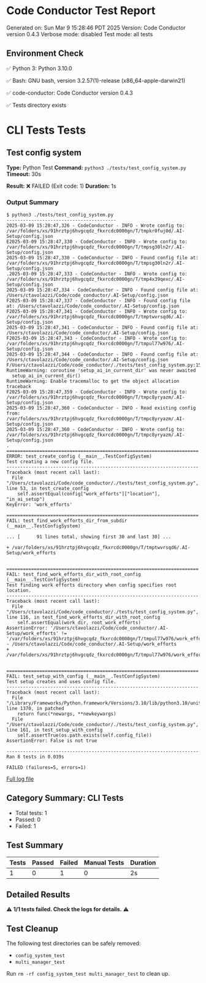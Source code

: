 # Code Conductor Test Report
Generated on: Sun Mar  9 15:28:46 PDT 2025
Version: Code Conductor version 0.4.3
Verbose mode: disabled
Test mode: all tests

## Environment Check
✅ Python 3: Python 3.10.0

✅ Bash: GNU bash, version 3.2.57(1)-release (x86_64-apple-darwin21)

✅ code-conductor: Code Conductor version 0.4.3

✅ Tests directory exists

# CLI Tests Tests

## Test config system
**Type:** Python Test
**Command:** `python3 ./tests/test_config_system.py`
**Timeout:** 30s

**Result:** ❌ FAILED (Exit code: 1)
**Duration:** 1s
### Output Summary
```
$ python3 ./tests/test_config_system.py
----------------------------------------
2025-03-09 15:28:47,326 - CodeConductor - INFO - Wrote config to: /var/folders/xs/91hrztpj6hvgcqdz_fkxrcdc0000gn/T/tmpkr0fuj0d/.AI-Setup/config.json
E2025-03-09 15:28:47,330 - CodeConductor - INFO - Wrote config to: /var/folders/xs/91hrztpj6hvgcqdz_fkxrcdc0000gn/T/tmpsg30ln2r/.AI-Setup/config.json
2025-03-09 15:28:47,330 - CodeConductor - INFO - Found config file at: /var/folders/xs/91hrztpj6hvgcqdz_fkxrcdc0000gn/T/tmpsg30ln2r/.AI-Setup/config.json
.2025-03-09 15:28:47,333 - CodeConductor - INFO - Wrote config to: /var/folders/xs/91hrztpj6hvgcqdz_fkxrcdc0000gn/T/tmp4x39qexc/.AI-Setup/config.json
2025-03-09 15:28:47,334 - CodeConductor - INFO - Found config file at: /Users/ctavolazzi/Code/code_conductor/.AI-Setup/config.json
F2025-03-09 15:28:47,337 - CodeConductor - INFO - Found config file at: /Users/ctavolazzi/Code/code_conductor/.AI-Setup/config.json
F2025-03-09 15:28:47,341 - CodeConductor - INFO - Wrote config to: /var/folders/xs/91hrztpj6hvgcqdz_fkxrcdc0000gn/T/tmptwvrsqd6/.AI-Setup/config.json
2025-03-09 15:28:47,341 - CodeConductor - INFO - Found config file at: /Users/ctavolazzi/Code/code_conductor/.AI-Setup/config.json
F2025-03-09 15:28:47,343 - CodeConductor - INFO - Wrote config to: /var/folders/xs/91hrztpj6hvgcqdz_fkxrcdc0000gn/T/tmpul77w976/.AI-Setup/config.json
2025-03-09 15:28:47,344 - CodeConductor - INFO - Found config file at: /Users/ctavolazzi/Code/code_conductor/.AI-Setup/config.json
F/Users/ctavolazzi/Code/code_conductor/./tests/test_config_system.py:158: RuntimeWarning: coroutine 'setup_ai_in_current_dir' was never awaited
  setup_ai_in_current_dir()
RuntimeWarning: Enable tracemalloc to get the object allocation traceback
F2025-03-09 15:28:47,359 - CodeConductor - INFO - Wrote config to: /var/folders/xs/91hrztpj6hvgcqdz_fkxrcdc0000gn/T/tmpc8yryazm/.AI-Setup/config.json
2025-03-09 15:28:47,360 - CodeConductor - INFO - Read existing config from: /var/folders/xs/91hrztpj6hvgcqdz_fkxrcdc0000gn/T/tmpc8yryazm/.AI-Setup/config.json
2025-03-09 15:28:47,360 - CodeConductor - INFO - Wrote config to: /var/folders/xs/91hrztpj6hvgcqdz_fkxrcdc0000gn/T/tmpc8yryazm/.AI-Setup/config.json
.
======================================================================
ERROR: test_create_config (__main__.TestConfigSystem)
Test creating a new config file.
----------------------------------------------------------------------
Traceback (most recent call last):
  File "/Users/ctavolazzi/Code/code_conductor/./tests/test_config_system.py", line 53, in test_create_config
    self.assertEqual(config["work_efforts"]["location"], "in_ai_setup")
KeyError: 'work_efforts'

======================================================================
FAIL: test_find_work_efforts_dir_from_subdir (__main__.TestConfigSystem)

... [      91 lines total, showing first 30 and last 30] ...

+ /var/folders/xs/91hrztpj6hvgcqdz_fkxrcdc0000gn/T/tmptwvrsqd6/.AI-Setup/work_efforts


======================================================================
FAIL: test_find_work_efforts_dir_with_root_config (__main__.TestConfigSystem)
Test finding work efforts directory when config specifies root location.
----------------------------------------------------------------------
Traceback (most recent call last):
  File "/Users/ctavolazzi/Code/code_conductor/./tests/test_config_system.py", line 116, in test_find_work_efforts_dir_with_root_config
    self.assertEqual(work_dir, root_work_efforts)
AssertionError: '/Users/ctavolazzi/Code/code_conductor/.AI-Setup/work_efforts' != '/var/folders/xs/91hrztpj6hvgcqdz_fkxrcdc0000gn/T/tmpul77w976/work_efforts'
- /Users/ctavolazzi/Code/code_conductor/.AI-Setup/work_efforts
+ /var/folders/xs/91hrztpj6hvgcqdz_fkxrcdc0000gn/T/tmpul77w976/work_efforts


======================================================================
FAIL: test_setup_with_config (__main__.TestConfigSystem)
Test setup creates and uses config file.
----------------------------------------------------------------------
Traceback (most recent call last):
  File "/Library/Frameworks/Python.framework/Versions/3.10/lib/python3.10/unittest/mock.py", line 1370, in patched
    return func(*newargs, **newkeywargs)
  File "/Users/ctavolazzi/Code/code_conductor/./tests/test_config_system.py", line 161, in test_setup_with_config
    self.assertTrue(os.path.exists(self.config_file))
AssertionError: False is not true

----------------------------------------------------------------------
Ran 8 tests in 0.039s

FAILED (failures=5, errors=1)
```

[Full log file](test_reports/Test_config_system_2025-03-09_15-28-46.log)

## Category Summary: CLI Tests
- Total tests: 1
- Passed: 0
- Failed: 1

## Test Summary

| Tests | Passed | Failed | Manual Tests | Duration |
|-------|--------|--------|-------------|----------|
| 1 | 0 | 1 | 0 | 2s |

## Detailed Results

⚠️ **1/1 tests failed. Check the logs for details.** ⚠️

## Test Cleanup
The following test directories can be safely removed:
- `config_system_test`
- `multi_manager_test`

Run `rm -rf config_system_test multi_manager_test` to clean up.
